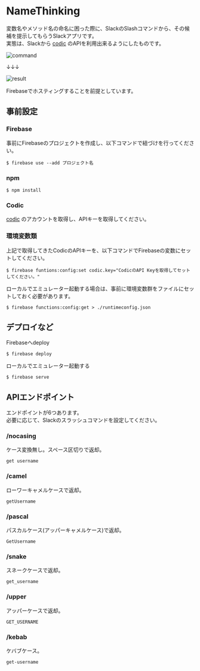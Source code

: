# NameThinking

変数名やメソッド名の命名に困った際に、SlackのSlashコマンドから、その候補を提示してもらうSlackアプリです。  
実態は、Slackから [codic](https://codic.jp) のAPIを利用出来るようにしたものです。

![command](https://user-images.githubusercontent.com/13757996/53863960-b7553a00-402e-11e9-9374-0c319376c479.png)

↓↓↓

![result](https://user-images.githubusercontent.com/13757996/53863980-c4722900-402e-11e9-8459-6b2cafdb30ff.png)


Firebaseでホスティングすることを前提としています。

## 事前設定

### Firebase

事前にFirebaseのプロジェクトを作成し、以下コマンドで紐づけを行ってください。
```
$ firebase use --add プロジェクト名
```

### npm

```
$ npm install
```

### Codic

[codic](https://codic.jp) のアカウントを取得し、APIキーを取得してください。

### 環境変数類

上記で取得してきたCodicのAPIキーを、以下コマンドでFirebaseの変数にセットしてください。

```
$ firebase funtions:config:set codic.key="CodicのAPI Keyを取得してセットしてください。"
```

ローカルでエミュレーター起動する場合は、事前に環境変数群をファイルにセットしておく必要があります。

```
$ firebase functions:config:get > ./runtimeconfig.json
```

## デプロイなど

Firebaseへdeploy
```
$ firebase deploy
```

ローカルでエミュレーター起動する
```
$ firebase serve
```

## APIエンドポイント

エンドポイントが6つあります。  
必要に応じて、Slackのスラッシュコマンドを設定してください。

### /nocasing

ケース変換無し。スペース区切りで返却。

```
get username
```

### /camel

ローワーキャメルケースで返却。

```
getUsername
```

### /pascal

パスカルケース(アッパーキャメルケース)で返却。

```
GetUsername
```

### /snake

スネークケースで返却。

```
get_username
```

### /upper

アッパーケースで返却。

```
GET_USERNAME
```

### /kebab

ケバブケース。

```
get-username
```